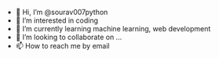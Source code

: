 - 👋 Hi, I’m @sourav007python
- 👀 I’m interested in coding
- 🌱 I’m currently learning machine learning, web development
- 💞️ I’m looking to collaborate on ...
- 📫 How to reach me by email

<!---
sourav007python/sourav007python is a ✨ special ✨ repository because its `README.md` (this file) appears on your GitHub profile.
You can click the Preview link to take a look at your changes.
--->
